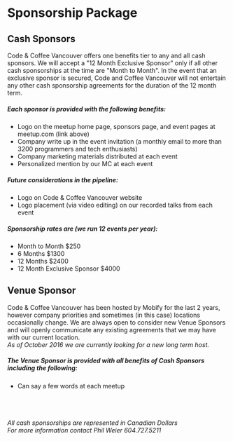 # Sponsorship Package

## Cash Sponsors
Code & Coffee Vancouver offers one benefits tier to any and all cash sponsors.  We will accept a "12 Month Exclusive Sponsor" only if all other cash sponsorships at the time are "Month to Month". In the event that an exclusive sponsor is secured, Code and Coffee Vancouver will not entertain any other cash sponsorship agreements for the duration of the 12 month term.

##### Each sponsor is provided with the following benefits:
- Logo on the meetup home page, sponsors page, and event pages at meetup.com (link above)
- Company write up in the event invitation (a monthly email to more than 3200 programmers and tech enthusiasts)
- Company marketing materials distributed at each event
- Personalized mention by our MC at each event

##### Future considerations in the pipeline:
- Logo on Code & Coffee Vancouver website
- Logo placement (via video editing) on our recorded talks from each event

##### Sponsorship rates are (we run 12 events per year):
- Month to Month $250</br>
- 6 Months $1300</br>
- 12 Months $2400</br>
- 12 Month Exclusive Sponsor $4000

## Venue Sponsor
Code & Coffee Vancouver has been hosted by Mobify for the last 2 years, however company priorities and sometimes (in this case) locations occasionally change.  We are always open to consider new Venue Sponsors and will openly communicate any existing agreements that we may have with our current location.</br>
*As of October 2016 we are currently looking for a new long term host.*

##### The Venue Sponsor is provided with all benefits of Cash Sponsors including the following:
- Can say a few words at each meetup
</br>
</br>

###### *All cash sponsorships are represented in Canadian Dollars*</br>*For more information contact Phil Weier 604.727.5211*
